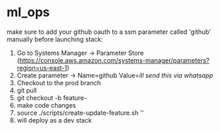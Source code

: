 # ml_ops

make sure to add your github oauth to a ssm parameter called 'github' manually before launching stack:

1. Go to Systems Manager -> Parameter Store (https://console.aws.amazon.com/systems-manager/parameters?region=us-east-1)
2. Create parameter -> Name=github Value=*ill send this via whatsapp*
3. Checkout to the prod branch
4. git pull
5. git checkout -b feature-<name of the branch>
6. make code changes
7. source ./scripts/create-update-feature.sh '<your git commit message>'
8. will deploy as a dev stack